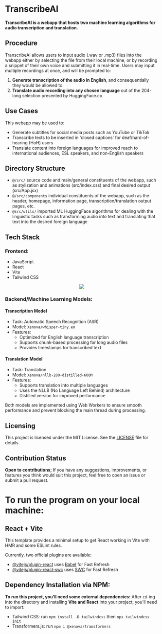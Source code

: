 # TranscribeAI
**TranscribeAI is a webapp that hosts two machine learning algorithms for audio transcription and translation.**
## Procedure
TranscribeAI allows users to input audio (.wav or .mp3) files into the webapp either by selecting the file from their local machine, or by recording a snippet of their own voice and submitting it in real-time. Users may input multiple recordings at once, and will be prompted to:
1. **Generate transcription of the audio in English**, and consequentially they would be allowed to
2. **Translate audio recording into any chosen language** out of the 204-long selection presented by HuggingFace.co.
## Use Cases
This webapp may be used to:
- Generate subtitles for social media posts such as YouTube or TikTok
- Transcribe texts to be inserted in 'closed captions' for deaf/hard-of-hearing (HoH) users
- Translate content into foreign languages for improved reach to international audiences, ESL speakers, and non-English speakers
## Directory Structure
+ ```@/src/``` source code and main/general constituents of the webapp, such as stylization and animations (src/index.css) and final desired output (src/App.jsx)
+ ```@/src/components``` individual constituents of the webapp, such as the header, homepage, information page, transcription/translation output pages, etc.
+ ```@src/utils/``` imported ML HuggingFace algorithms for dealing with the linguistic tasks such as transforming audio into text and translating that text into the desired foreign language
## Tech Stack
### Frontend:
- JavaScript
- React
- Vite
- Tailwind CSS
<div align="center">
  <img 
      src="https://skillicons.dev/icons?i=js,react,tailwind,vite"
  />
</div>

### Backend/Machine Learning Models:
#### Transcription Model
- Task: Automatic Speech Recognition (ASR)
- Model: ```Xenova/whisper-tiny.en```
- Features:
  - Optimized for English language transcription
  - Supports chunk-based processing for long audio files
  - Provides timestamps for transcribed text

#### Translation Model
- Task: Translation
- Model: ```Xenova/nllb-200-distilled-600M```
- Features:
  - Supports translation into multiple languages
  - Uses the NLLB (No Language Left Behind) architecture
  - Distilled version for improved performance

Both models are implemented using Web Workers to ensure smooth performance and prevent blocking the main thread during processing.
## Licensing
This project is licensed under the MIT License. See the [LICENSE](https://github.com/myrmlbst/transcribe.AI/blob/main/LICENSE) file for details.

## Contribution Status
**Open to contributions;** If you have any suggestions, improvements, or features you think would suit this project, feel free to open an issue or submit a pull request.

# To run the program on your local machine:
## React + Vite
This template provides a minimal setup to get React working in Vite with HMR and some ESLint rules.

Currently, two official plugins are available:
- [@vitejs/plugin-react](https://github.com/vitejs/vite-plugin-react/blob/main/packages/plugin-react/README.md) uses [Babel](https://babeljs.io/) for Fast Refresh
- [@vitejs/plugin-react-swc](https://github.com/vitejs/vite-plugin-react-swc) uses [SWC](https://swc.rs/) for Fast Refresh
## Dependency Installation via NPM:
**To run this project, you'll need some external dependencies:**
After ```cd```-ing into the directory and installing **Vite and React** into your project, you'll need to import:
- Tailwind CSS: run ```npm install -D tailwindcss``` then ```npx tailwindcss init```
- Transformers.js: run ```npm i @xenova/transformers```
